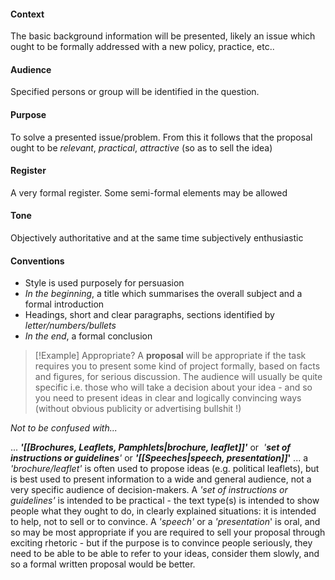 #### Context
The basic background information will be presented, likely an issue which ought to be formally addressed with a new policy, practice, etc..

#### Audience
Specified persons or group will be identified in the question.

#### Purpose
To solve a presented issue/problem. From this it follows that the proposal ought to be *relevant*, *practical*, *attractive* (so as to sell the idea)

#### Register
A very formal register. Some semi-formal elements may be allowed

#### Tone
Objectively authoritative and at the same time subjectively enthusiastic

#### Conventions
- Style is used purposely for persuasion
- *In the beginning*, a title which summarises the overall subject and a formal introduction
- Headings, short and clear paragraphs, sections identified by *letter/numbers/bullets*
- *In the end*, a formal conclusion

> [!Example] Appropriate?
> A **proposal** will be appropriate if the task requires you to present some kind of project formally, based on facts and figures, for serious discussion. The audience will usually be quite specific i.e. those who will take a decision about your idea - and so you need to present ideas in clear and logically convincing ways (without obvious publicity or advertising bullshit !)
>
_Not to be confused with..._
>
... **_'[[Brochures, Leaflets, Pamphlets|brochure, leaflet]]'_** or  _'**set of instructions or guidelines**'_ or **_'[[Speeches|speech, presentation]]_'** ... a _'brochure/leaflet'_ is often used to propose ideas (e.g. political leaflets), but is best used to present information to a wide and general audience, not a very specific audience of decision-makers. A _'set of instructions or guidelines'_ is intended to be practical - the text type(s) is intended to show people what they ought to do, in clearly explained situations: it is intended to help, not to sell or to convince. A _'speech'_ or a _'presentation_' is oral, and so may be most appropriate if you are required to sell your proposal through exciting rhetoric - but if the purpose is to convince people seriously, they need to be able to be able to refer to your ideas, consider them slowly, and so a formal written proposal would be better.